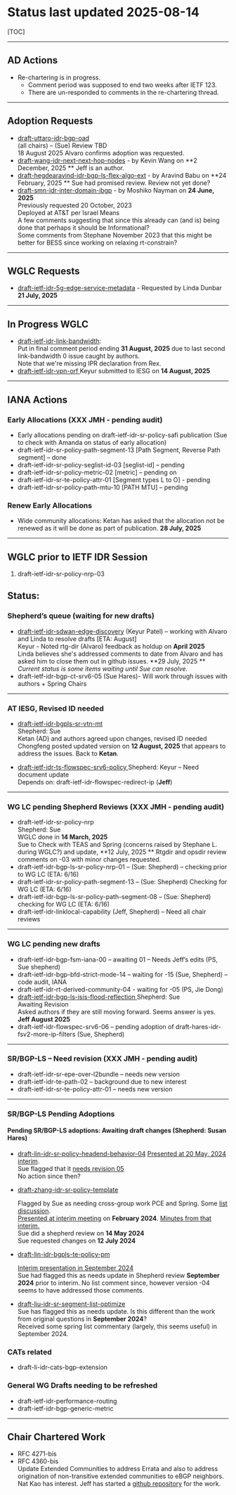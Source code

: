 # Status last updated 2025-08-14



[TOC]

------

## AD Actions

- Re-chartering is in progress.
  - Comment period was supposed to end two weeks after IETF 123.
  - There are un-responded to comments in the re-chartering thread.



------

## Adoption Requests

- [draft-uttaro-idr-bgp-oad](https://datatracker.ietf.org/doc/draft-uttaro-idr-oad/)  
  (all chairs) – (Sue) Review TBD  
  18 August 2025 Alvaro confirms adoption was requested.
- [draft-wang-idr-next-next-hop-nodes](https://datatracker.ietf.org/doc/draft-wang-idr-next-next-hop-nodes/) - by Kevin Wang on **2 December, 2025 ** 
  Jeff is an author.
- [draft-hegdearavind-idr-bgp-ls-flex-algo-ext](https://datatracker.ietf.org/doc/draft-hegdearavind-idr-bgp-ls-flex-algo-ext/) - by Aravind Babu on **24 February, 2025 ** 
  Sue had promised review.  Review not yet done?
- [draft-smn-idr-inter-domain-ibgp](https://datatracker.ietf.org/doc/draft-smn-idr-inter-domain-ibgp/) - by Moshiko Nayman  on **24 June, 2025**  
  Previously requested 20 October, 2023  
  Deployed at AT&T per Israel Means  
  A few comments suggesting that since this already can (and is) being done that perhaps it should be Informational?  
  Some comments from Stephane November 2023 that this might be better for BESS since working on relaxing rt-constrain?

------

## WGLC Requests

- [draft-ietf-idr-5g-edge-service-metadata](https://datatracker.ietf.org/doc/draft-ietf-idr-5g-edge-service-metadata/) - Requested by Linda Dunbar **21 July, 2025**

------

## In Progress WGLC

- [draft-ietf-idr-link-bandwidth](https://datatracker.ietf.org/doc/draft-ietf-idr-link-bandwidth/):  
  Put in final comment period ending **31 August, 2025** due to last second link-bandwidth 0 issue caught by authors.  
  Note that we're missing IPR declaration from Rex.
- [draft-ietf-idr-vpn-orf ](https://datatracker.ietf.org/doc/draft-ietf-idr-vpn-prefix-orf/) 
  Keyur submitted to IESG on **14 August, 2025**



------

## IANA Actions

### Early Allocations (XXX JMH - pending audit)

* Early allocations pending on draft-ietf-idr-sr-policy-safi publication  (Sue to check with Amanda on status of early allocation)
* draft-ietf-idr-sr-policy-path-segment-13 [Path Segment, Reverse Path segment] –  done
* draft-ietf-idr-sr-policy-seglist-id-03 [seglist-id] –  pending
* draft-ietf-idr-sr-policy-metric-02   [metric] – pending on  
* draft-ietf-idr-sr-te-policy-attr-01 [Segment types L to O]  - pending  
* draft-ietf-idr-sr-policy-path-mtu-10 [PATH MTU] – pending

### Renew Early Allocations

* Wide community allocations:
  Ketan has asked that the allocation not be renewed as it will be done as part of publication. **28 July, 2025**



------

## WGLC prior to IETF IDR Session   

1. draft-ietf-idr-sr-policy-nrp-03



## Status:

### Shepherd’s queue (waiting for new drafts)

* [draft-ietf-idr-sdwan-edge-discovery](https://datatracker.ietf.org/doc/draft-ietf-idr-sdwan-edge-discovery/)  (Keyur Patel)  –  working with Alvaro and Linda to resolve drafts [ETA: August]  
  Keyur - Noted rtg-dir (Alvaro) feedback as holdup on **April 2025**  
  Linda believes she's addressed comments to date from Alvaro and has asked him to close them out in github issues. **29 July, 2025 ** 
  *Current status is some items waiting until Sue can resolve.*  
* draft-ietf-idr-bgp-ct-srv6-05  (Sue Hares)-  Will work through issues with authors + Spring Chairs



------

### AT IESG, Revised ID needed

* [draft-ietf-idr-bgpls-sr-vtn-mt](https://datatracker.ietf.org/doc/draft-ietf-idr-bgpls-sr-vtn-mt/)   
  Shepherd: Sue  
  Ketan (AD) and authors agreed upon changes, revised ID needed  
  Chongfeng posted updated version on **12 August, 2025** that appears to address the issues.  Back to **Ketan**.

* [draft-ietf-idr-ts-flowspec-srv6-policy ](https://datatracker.ietf.org/doc/draft-ietf-idr-ts-flowspec-srv6-policy/) 
  Shepherd: Keyur – Need document update  
  Depends on: draft-ietf-idr-flowspec-redirect-ip (**Jeff**)  



------

### WG LC pending Shepherd Reviews  (XXX JMH - pending audit)

* draft-ietf-idr-sr-policy-nrp  
  Shepherd: Sue  
  WGLC done in **14 March, 2025**   
  Sue to Check with TEAS and Spring (concerns raised by Stephane L. during WGLC?) and update, **12 July, 2025 ** 
  Rtgdir and opsdir review comments on -03 with minor changes requested.  
* draft-ietf-idr-bgp-ls-sr-policy-nrp-01 – (Sue: Shepherd) – checking prior to WG LC (ETA: 6/16)
* draft-ietf-idr-sr-policy-path-segment-13 –  (Sue: Shepherd) Checking for WG LC  (ETA: 6/16)
* draft-ietf-idr-bgp-ls-sr-policy-path-segment-08 – (Sue: Shepherd) checking for WG LC (ETA: 6/16)
* draft-ietf-idr-linklocal-capability (Jeff, Shepherd) – Need all chair reviews



------

### WG LC pending new drafts

* draft-ietf-idr-bgp-fsm-iana-00 – awaiting 01 – Needs Jeff’s edits (PS, Sue shepherd)
* draft-ietf-idr-bgp-bfd-strict-mode-14 – waiting for -15 (Sue, Shepherd) – code audit, IANA
* draft-ietf-idr-rt-derived-community-04  - waiting for -05  (PS, Jie Dong)    
* [draft-ietf-idr-bgp-ls-isis-flood-reflection ](https://datatracker.ietf.org/doc/draft-ietf-idr-bgp-ls-isis-flood-reflection/) 
  Shepherd: Sue  
  Awaiting Revision  
  Asked authors if they are still moving forward.  Seems answer is yes.  **Jeff August 2025**
* draft-ietf-idr-flowspec-srv6-06 – pending adoption of draft-hares-idr-fsv2-more-ip-filters (Sue, Shepherd)

------

 ### SR/BGP-LS – Need revision  (XXX JMH - pending audit)

* draft-ietf-idr-sr-epe-over-l2bundle – needs new version
* draft-ietf-idr-te-path-02 – background due to new interest  
* draft-ietf-idr-sr-te-policy-attr-01 – needs new version 

------

### SR/BGP-LS Pending Adoptions

#### Pending SR/BGP-LS adoptions: Awaiting draft changes (Shepherd: Susan Hares)

* [draft-lin-idr-sr-policy-headend-behavior-04](https://datatracker.ietf.org/doc/draft-lin-idr-sr-policy-headend-behavior/)
  [Presented at 20 May, 2024 interim](https://datatracker.ietf.org/meeting/interim-2024-idr-04/materials/slides-interim-2024-idr-04-sessa-3-bgp-extensions-of-sr-policy-for-headend-behavior-00).   
  Sue flagged that it [needs revision 05](https://mailarchive.ietf.org/arch/msg/idr/QvjusnjE9n3Q8zOMCOSV1a2GHJ0/)  
  No action since then?

* [draft-zhang-idr-sr-policy-template](https://datatracker.ietf.org/doc/draft-zhang-idr-sr-policy-template/)   

  Flagged by Sue as needing cross-group work PCE and Spring.  Some [list discussion](https://mailarchive.ietf.org/arch/search/?q=%22draft-zhang-idr-sr-policy-template%22).  
  [Presented at interim meeting](https://datatracker.ietf.org/meeting/interim-2024-idr-01/materials/slides-interim-2024-idr-01-sessa-10-bgp-sr-policy-extensions-for-template-00.pdf) on **February 2024**. [Minutes from that interim.](https://datatracker.ietf.org/meeting/interim-2024-idr-04/materials/minutes-interim-2024-idr-04-202405201400-01)  
  Sue did a shepherd review on **14 May 2024**  
  Sue requested changes on **12 July 2024**

* [draft-lin-idr-bgpls-te-policy-pm](https://datatracker.ietf.org/doc/draft-lin-idr-bgpls-te-policy-pm/)     

  [Interim presentation in September 2024](https://datatracker.ietf.org/meeting/interim-2024-idr-11/materials/slides-interim-2024-idr-11-sessa-05-bgp-ls-advertisement-of-te-policy-performance-metric-00)  
  Sue had flagged this as needs update in Shepherd review **September 2024** prior to interim.  No list comment since, however version -04 seems to have addressed those comments.

* [draft-liu-idr-sr-segment-list-optimize]()  
  Sue has flagged this as needs update.  Is this different than the work from original questions in **September 2024**?  
  Received some spring list commentary (largely, this seems useful) in September 2024.

### CATs related
* draft-li-idr-cats-bgp-extension

### General WG Drafts needing to be refreshed
* draft-ietf-idr-performance-routing
* draft-ietf-idr-bgp-generic-metric



------

## Chair Chartered Work

* RFC 4271-bis
* RFC 4360-bis  
  Update Extended Communities to address Errata and also to address origination of non-transitive extended communities to eBGP neighbors.  
  Nat Kao has interest.  Jeff has started a [github repository](https://github.com/ietf-wg-idr/draft-ietf-idr-rfc4360-bis) for the work.